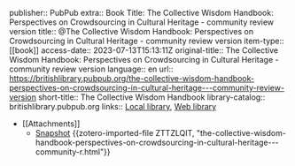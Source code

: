 publisher:: PubPub
extra:: Book Title: The Collective Wisdom Handbook: Perspectives on Crowdsourcing in Cultural Heritage - community review version
title:: @The Collective Wisdom Handbook: Perspectives on Crowdsourcing in Cultural Heritage - community review version
item-type:: [[book]]
access-date:: 2023-07-13T15:13:11Z
original-title:: The Collective Wisdom Handbook: Perspectives on Crowdsourcing in Cultural Heritage - community review version
language:: en
url:: https://britishlibrary.pubpub.org/the-collective-wisdom-handbook-perspectives-on-crowdsourcing-in-cultural-heritage---community-review-version
short-title:: The Collective Wisdom Handbook
library-catalog:: britishlibrary.pubpub.org
links:: [Local library](zotero://select/groups/2386895/items/9DEA3QZ4), [Web library](https://www.zotero.org/groups/2386895/items/9DEA3QZ4)

- [[Attachments]]
	- [Snapshot](https://britishlibrary.pubpub.org/the-collective-wisdom-handbook-perspectives-on-crowdsourcing-in-cultural-heritage---community-review-version) {{zotero-imported-file ZTTZLQIT, "the-collective-wisdom-handbook-perspectives-on-crowdsourcing-in-cultural-heritage---community-r.html"}}